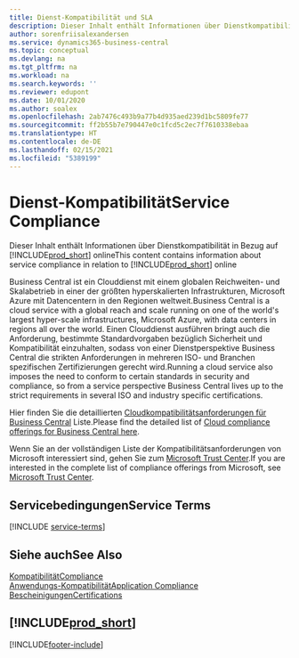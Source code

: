 ```yaml
---
title: Dienst-Kompatibilität und SLA
description: Dieser Inhalt enthält Informationen über Dienstkompatibilität in Bezug auf Business Central online.
author: sorenfriisalexandersen
ms.service: dynamics365-business-central
ms.topic: conceptual
ms.devlang: na
ms.tgt_pltfrm: na
ms.workload: na
ms.search.keywords: ''
ms.reviewer: edupont
ms.date: 10/01/2020
ms.author: soalex
ms.openlocfilehash: 2ab7476c493b9a77b4d935aed239d1bc5809fe77
ms.sourcegitcommit: ff2b55b7e790447e0c1fcd5c2ec7f7610338ebaa
ms.translationtype: HT
ms.contentlocale: de-DE
ms.lasthandoff: 02/15/2021
ms.locfileid: "5389199"
---
```

# <a name="service-compliance"></a><span data-ttu-id="8d4f7-103">Dienst-Kompatibilität</span><span class="sxs-lookup"><span data-stu-id="8d4f7-103">Service Compliance</span></span>

<span data-ttu-id="8d4f7-104">Dieser Inhalt enthält Informationen über Dienstkompatibilität in Bezug auf [!INCLUDE[prod_short](../includes/prod_short.md)] online</span><span class="sxs-lookup"><span data-stu-id="8d4f7-104">This content contains information about service compliance in relation to [!INCLUDE[prod_short](../includes/prod_short.md)] online</span></span>  

<span data-ttu-id="8d4f7-105">Business Central ist ein Clouddienst mit einem globalen Reichweiten- und Skalabetrieb in einer der größten hyperskalierten Infrastrukturen, Microsoft Azure mit Datencentern in den Regionen weltweit.</span><span class="sxs-lookup"><span data-stu-id="8d4f7-105">Business Central is a cloud service with a global reach and scale running on one of the world's largest hyper-scale infrastructures, Microsoft Azure, with data centers in regions all over the world.</span></span> <span data-ttu-id="8d4f7-106">Einen Clouddienst ausführen bringt auch die Anforderung, bestimmte Standardvorgaben bezüglich Sicherheit und Kompatibilität einzuhalten, sodass von einer Dienstperspektive Business Central die strikten Anforderungen in mehreren ISO- und Branchen spezifischen Zertifizierungen gerecht wird.</span><span class="sxs-lookup"><span data-stu-id="8d4f7-106">Running a cloud service also imposes the need to conform to certain standards in security and compliance, so from a service perspective Business Central lives up to the strict requirements in several ISO and industry specific certifications.</span></span>

<span data-ttu-id="8d4f7-107">Hier finden Sie die detaillierten [Cloudkompatibilitätsanforderungen für Business Central](https://aka.ms/d365-compliance-list) Liste.</span><span class="sxs-lookup"><span data-stu-id="8d4f7-107">Please find the detailed list of [Cloud compliance offerings for Business Central here](https://aka.ms/d365-compliance-list).</span></span>

<span data-ttu-id="8d4f7-108">Wenn Sie an der vollständigen Liste der Kompatibilitätsanforderungen von Microsoft interessiert sind, gehen Sie zum [Microsoft Trust Center](https://www.microsoft.com/trustcenter/compliance/complianceofferings).</span><span class="sxs-lookup"><span data-stu-id="8d4f7-108">If you are interested in the complete list of compliance offerings from Microsoft, see [Microsoft Trust Center](https://www.microsoft.com/trustcenter/compliance/complianceofferings).</span></span>

## <a name="service-terms"></a><span data-ttu-id="8d4f7-109">Servicebedingungen</span><span class="sxs-lookup"><span data-stu-id="8d4f7-109">Service Terms</span></span>

[!INCLUDE [service-terms](../includes/service-terms.md)]

## <a name="see-also"></a><span data-ttu-id="8d4f7-110">Siehe auch</span><span class="sxs-lookup"><span data-stu-id="8d4f7-110">See Also</span></span>

[<span data-ttu-id="8d4f7-111">Kompatibilität</span><span class="sxs-lookup"><span data-stu-id="8d4f7-111">Compliance</span></span>](compliance-overview.md)  
[<span data-ttu-id="8d4f7-112">Anwendungs-Kompatibilität</span><span class="sxs-lookup"><span data-stu-id="8d4f7-112">Application Compliance</span></span>](compliance-application-compliance.md)  
[<span data-ttu-id="8d4f7-113">Bescheinigungen</span><span class="sxs-lookup"><span data-stu-id="8d4f7-113">Certifications</span></span>](compliance-certifications.md)  

## [!INCLUDE[prod_short](../includes/free_trial_md.md)]  


[!INCLUDE[footer-include](../includes/footer-banner.md)]